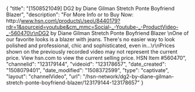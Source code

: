 {
    "title": "[1508521049] DG2 by Diane Gilman Stretch Ponte Boyfriend Blazer",
    "description": "For More Info or to Buy Now: http:\/\/www.hsn.com\/products\/seo\/8440179?rdr=1&sourceid=youtube&cm_mmc=Social-_-Youtube-_-ProductVideo-_-560470\r\nDG2 by Diane Gilman Stretch Ponte Boyfriend Blazer \nOne of our favorite looks is a blazer with jeans. There's no easier way to look polished and professional, chic and sophisticated, even in...\r\nPrices shown on the previously recorded video may not represent the current price.  View hsn.com to view the current selling price. HSN Item #560470",
    "channelid": "123179144",
    "videoid": "123178657",
    "date_created": "1508079401",
    "date_modified": "1508372599",
    "type": "captivate",
    "layout": "channelVideo",
    "url": "\/hsn-network\/dg2-by-diane-gilman-stretch-ponte-boyfriend-blazer\/123179144-123178657"
}